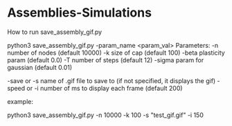 # Assemblies-Simulations

How to run save_assembly_gif.py


python3 save_assembly_gif.py -param_name <param_val>
Parameters:
-n      number of nodes (default 10000)
-k      size of cap     (default 100)
-beta   plasticity param (default 0.0)
-T      number of steps (default 12)
-sigma  param for gaussian (default 0.01)


-save or -s   name of .gif file to save to (if not specified, it displays the gif)
-speed or -i  number of ms to display each frame (default 200)


example:

python3 save_assembly_gif.py -n 10000 -k 100 -s "test_gif.gif" -i 150

